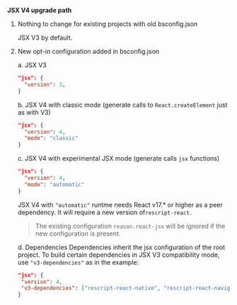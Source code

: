 **JSX V4 upgrade path**

1. Nothing to change for existing projects with old bsconfig.json

   JSX V3 by default.

2. New opt-in configuration added in bsconfig.json

   a. JSX V3

   ```json
   "jsx": {
     "version": 3,
   }
   ```

   b. JSX V4 with classic mode (generate calls to `React.createElement` just as with V3)

   ```json
   "jsx": {
     "version": 4,
     "mode": "classic"
   }
   ```

   c. JSX V4 with experimental JSX mode (generate calls `jsx` functions)

   ```json
   "jsx": {
     "version": 4,
     "mode": "automatic"
   }
   ```

   JSX V4 with `"automatic"` runtme needs React v17.\* or higher as a peer dependency. It will require a new version of`rescript-react`.

   > The existing configuration `reason.react-jsx` will be ignored if the new configuration is present.

   d. Dependencies
   Dependencies inherit the jsx configuration of the root project.
   To build certain dependencies in JSX V3 compatibility mode, use `"v3-dependencies"` as in the example:

   ```json
   "jsx": {
    "version": 4,
    "v3-dependencies": ["rescript-react-native", "rescript-react-navigation"]
   }
   ```
